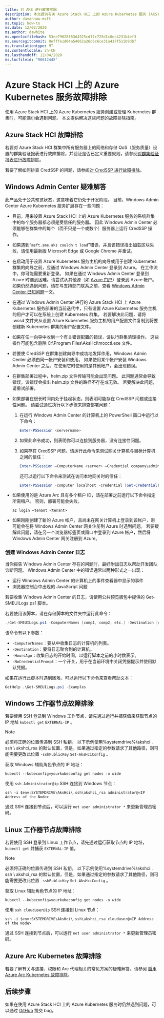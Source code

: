 ```yaml
---
title: 对 AKS 进行故障排除
description: 本文提供有关 Azure Stack HCI 上的 Azure Kubernetes 服务 (AKS) 故障排除的信息。
author: davannaw-msft
ms.topic: how-to
ms.date: 12/02/2020
ms.author: dawhite
ms.openlocfilehash: 53ee79628f63d4925cdf7c725d1c0ec4231b4ef3
ms.sourcegitcommit: 0efffe1d04a54062a26d5c6ce31a417f511b9dbf
ms.translationtype: MT
ms.contentlocale: zh-CN
ms.lasthandoff: 12/04/2020
ms.locfileid: "96612448"
---
```

# <a name="troubleshooting-azure-kubernetes-service-on-azure-stack-hci"></a>Azure Stack HCI 上的 Azure Kubernetes 服务故障排除

使用 Azure Stack HCI 上的 Azure Kubernetes 服务创建或管理 Kubernetes 群集时，可能偶尔会遇到问题。 本文提供解决这些问题的故障排除指南。

## <a name="troubleshooting-azure-stack-hci"></a>Azure Stack HCI 故障排除
若要对 Azure Stack HCI 群集中所有服务器上的网络和存储 QoS（服务质量）设置的群集验证报表进行故障排除，并验证是否已定义重要规则，请参阅[对群集验证报表进行故障排除](../hci/manage/validate-qos.md)。

若要了解如何排查 CredSSP 的问题，请参阅[对 CredSSP 进行故障排除](../hci/manage/troubleshoot-credssp.md)。

## <a name="troubleshooting-windows-admin-center"></a>Windows Admin Center 疑难解答
此产品处于公共预览状态，这意味着它仍处于开发阶段。 目前，Windows Admin Center Azure Kubernetes 服务扩展存在一些问题： 
* 目前，用来设置 Azure Stack HCI 上的 Azure Kubernetes 服务的系统群集中的每个服务器都必须是受信任的服务器。 因此 Windows Admin Center 必须能够在群集中的每个（而不只是一个或数个）服务器上运行 CredSSP 操作。 
* 如果遇到“`msft.sme.aks couldn't load`”错误，并且该错误指出加载区块失败，请使用最新版 Microsoft Edge 或 Google Chrome 并重试。
* 在启动用于设置 Azure Kubernetes 服务主机的向导或用于创建 Kubernetes 群集的向导之前，应通过 Windows Admin Center 登录到 Azure。 在工作流中，你可能需要重新登录。 如果在通过 Windows Admin Center 登录到 Azure 时遇到困难，请尝试从其他源（如 [Azure 门户](https://portal.azure.com/)）登录到 Azure 帐户。 如果仍然遇到问题，请在与支持部门联系之前，查看 [Windows Admin Center 已知问题](/windows-server/manage/windows-admin-center/support/known-issues)一文。
* 在通过 Windows Admin Center 进行的 Azure Stack HCI 上 Azure Kubernetes 服务部署的当前迭代中，只有设置 Azure Kubernetes 服务主机的用户才可以在系统上创建 Kubernetes 群集。 若要解决此问题，请将 .wssd 文件夹从设置 Azure Kubernetes 服务主机的用户配置文件复制到将要创建新 Kubernetes 群集的用户配置文件。
* 如果在任一向导中收到一个有关错误配置的错误，请执行群集清理操作。 这些操作可能包含删除 C:\Program Files\AksHci\mocctl.exe 文件。
* 若要使 CredSSP 在群集创建向导中成功地发挥作用，Windows Admin Center 必须由同一帐户安装和使用。 如果使用某个帐户安装 Windows Admin Center 之后，在使用它时使用的是其他帐户，会出现错误。
* 在群集部署过程中，helm.zip 文件传输可能会出现问题。 此问题通常会导致错误，该错误会指出 helm.zip 文件的路径不存在或无效。 若要解决此问题，请重试部署。
* 如果部署在很长时间内处于挂起状态，则表明可能存在 CredSSP 问题或连接性问题。 请尝试通过执行以下步骤来排查部署问题： 
    1.  在运行 Windows Admin Center 的计算机上的 PowerShell 窗口中运行以下命令： 
          ```PowerShell
          Enter-PSSession <servername>
          ```
    2.  如果此命令成功，则表明你可以连接到服务器，没有连接性问题。
    
    3.  如果存在 CredSSP 问题，请运行此命令来测试网关计算机与目标计算机之间的信任： 
          ```PowerShell
          Enter-PSSession –ComputerName <server> –Credential company\administrator –Authentication CredSSP
          ``` 
        还可以运行以下命令来测试在访问本地网关时的信任： 
          ```PowerShell
          Enter-PSSession -computer localhost -credential (Get-Credential)
          ``` 
* 如果使用的是 Azure Arc 且有多个租户 ID，请在部署之前运行以下命令指定所需租户。 否则，部署可能会失败。

   ```Azure CLI
   az login –tenant <tenant>
   ```
* 如果刚刚创建了新的 Azure 帐户，且尚未在网关计算机上登录到该帐户，则可能会在将 Windows Admin Center 网关注册到 Azure 时遇到问题。 若要缓解此问题，请在另一个浏览器标签页或窗口中登录到 Azure 帐户，然后将 Windows Admin Center 网关注册到 Azure。

### <a name="creating-windows-admin-center-logs"></a>创建 Windows Admin Center 日志
当你报告 Windows Admin Center 存在的问题时，最好附加日志以帮助开发团队诊断问题。 Windows Admin Center 中的错误通常以两种形式之一出现： 
- 运行 Windows Admin Center 的计算机上的事件查看器中显示的事件 
- 浏览器控制台中出现的 JavaScript 问题 

若要收集 Windows Admin Center 的日志，请使用公共预览版包中提供的 Get-SMEUILogs.ps1 脚本。 
 
若要使用该脚本，请在存储脚本的文件夹中运行此命令： 
 
```PowerShell
./Get-SMEUILogs.ps1 -ComputerNames [comp1, comp2, etc.] -Destination [comp3] -HoursAgo [48] -NoCredentialPrompt
```
 
该命令有以下参数：
 
* `-ComputerNames`：要从中收集日志的计算机的列表。
* `-Destination`：要将日志聚合到的计算机。
* `-HoursAgo`：收集日志的开始时间，以运行脚本之前的小时数表示。
* `-NoCredentialPrompt`：一个开关，用于在当前环境中关闭凭据提示并使用默认凭据。
 
如果在运行此脚本时遇到困难，可以运行以下命令来查看帮助文本： 
 
```PowerShell
GetHelp .\Get-SMEUILogs.ps1 -Examples
```

## <a name="troubleshooting-windows-worker-nodes"></a>Windows 工作器节点故障排除 
若要使用 SSH 登录到 Windows 工作节点，请先通过运行并捕获值来获取节点的 IP 地址 `kubectl get` `EXTERNAL-IP` 。

   > [!NOTE]
   > 必须将正确的位置传递到 SSH 私钥。 以下示例使用%systemdrive%\akshci \. ssh \ akshci_rsa 的默认位置，但是，如果通过指定的参数请求了其他路径，则可能需要更改此位置 `-sshPublicKey` `Set-AksHciConfig` 。

获取 Windows 辅助角色节点的 IP 地址：  

```
kubectl --kubeconfig=yourkubeconfig get nodes -o wide
```  

使用 `ssh Administrator@ip` SSH 连接到 Windows 节点：  

```
ssh -i $env:SYSTEMDRIVE\AksHci\.ssh\akshci_rsa administrator@<IP Address of the Node>
```
  
通过 SSH 连接到节点后，可以运行 `net user administrator *` 来更新管理员密码。 


## <a name="troubleshooting-linux-worker-nodes"></a>Linux 工作器节点故障排除 
若要使用 SSH 登录到 Linux 工作节点，请先通过运行获取节点的 IP 地址， `kubectl get` 并捕获 `EXTERNAL-IP` 值。


   > [!NOTE]
   > 必须将正确的位置传递到 SSH 私钥。 以下示例使用%systemdrive%\akshci \. ssh \ akshci_rsa 的默认位置，但是，如果通过指定的参数请求了其他路径，则可能需要更改此位置 `-sshPublicKey` `Set-AksHciConfig` 。

获取 Linux 辅助角色节点的 IP 地址：  

```
kubectl --kubeconfig=yourkubeconfig get nodes -o wide
```  

使用 `ssh clouduser@ip` SSH 连接到 Linux 节点： 

```
ssh -i $env:SYSTEMDRIVE\AksHci\.ssh\akshci_rsa clouduser@<IP Address of the Node>
```  

通过 SSH 连接到节点后，可以运行 `net user administrator *` 来更新管理员密码。 

## <a name="troubleshooting-azure-arc-kubernetes"></a>Azure Arc Kubernetes 故障排除
若要了解有关与连接、权限和 Arc 代理相关的常见方案的疑难解答，请参阅 [启用 Azure Arc Kubernetes 故障排除](/azure/azure-arc/kubernetes/troubleshooting)。

## <a name="next-steps"></a>后续步骤
如果在使用 Azure Stack HCI 上的 Azure Kubernetes 服务时仍然遇到问题，可以通过 [GitHub](https://aka.ms/aks-hci-issues) 提交 bug。
